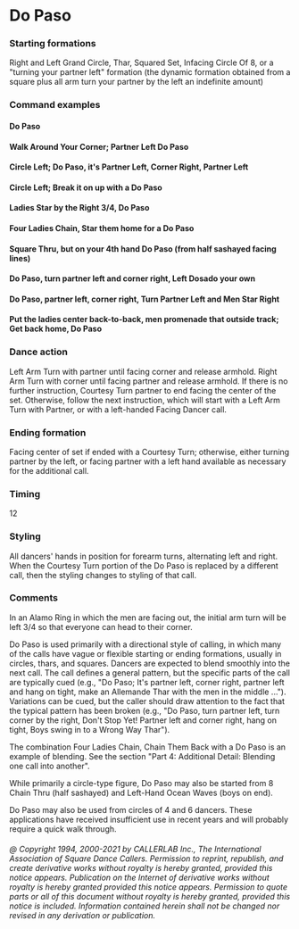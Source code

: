 
# Do Paso

### Starting formations

Right and Left Grand Circle, Thar, Squared Set, Infacing Circle Of 8, or a "turning
your partner left" formation (the dynamic formation obtained from a square plus all arm turn your
partner by the left an indefinite amount)

### Command examples

#### Do Paso
#### Walk Around Your Corner; Partner Left Do Paso
#### Circle Left; Do Paso, it's Partner Left, Corner Right, Partner Left
#### Circle Left; Break it on up with a Do Paso
#### Ladies Star by the Right 3/4, Do Paso
#### Four Ladies Chain, Star them home for a Do Paso
#### Square Thru, but on your 4th hand Do Paso (from half sashayed facing lines)
#### Do Paso, turn partner left and corner right, Left Dosado your own
#### Do Paso, partner left, corner right, Turn Partner Left and Men Star Right
#### Put the ladies center back-to-back, men promenade that outside track; Get back home, Do Paso

### Dance action

Left Arm Turn with partner until facing corner and release armhold. Right Arm Turn with
corner until facing partner and release armhold. If there is no further instruction, Courtesy Turn
partner to end facing the center of the set. Otherwise, follow the next instruction, which will start with
a Left Arm Turn with Partner, or with a left-handed Facing Dancer call.

### Ending formation

Facing center of set if ended with a Courtesy Turn; otherwise, either turning partner
by the left, or facing partner with a left hand available as necessary for the additional call.

### Timing

12

### Styling

All dancers' hands in position for forearm turns, alternating left and right. When the Courtesy
Turn portion of the Do Paso is replaced by a different call, then the styling changes to styling of that
call.

### Comments

In an Alamo Ring in which the men are facing out, the initial arm turn will be left 3/4 so that
everyone can head to their corner.

Do Paso is used primarily with a directional style of calling, in which many of the calls have vague or
flexible starting or ending formations, usually in circles, thars, and squares. Dancers are expected to
blend smoothly into the next call. The call defines a general pattern, but the specific parts of the call
are typically cued (e.g., "Do Paso; It's partner left, corner right, partner left and hang on tight, make
an Allemande Thar with the men in the middle ..."). Variations can be cued, but the caller should draw
attention to the fact that the typical pattern has been broken (e.g., "Do Paso, turn partner left, turn
corner by the right, Don't Stop Yet! Partner left and corner right, hang on tight, Boys swing in to a
Wrong Way Thar").

The combination Four Ladies Chain, Chain Them Back with a Do Paso is an example of blending. See
the section "Part 4: Additional Detail: Blending one call into another".

While primarily a circle-type figure, Do Paso may also be started from 8 Chain Thru (half sashayed)
and Left-Hand Ocean Waves (boys on end).

Do Paso may also be used from circles of 4 and 6 dancers. These applications have received insufficient
use in recent years and will probably require a quick walk through.

###### @ Copyright 1994, 2000-2021 by CALLERLAB Inc., The International Association of Square Dance Callers. Permission to reprint, republish, and create derivative works without royalty is hereby granted, provided this notice appears. Publication on the Internet of derivative works without royalty is hereby granted provided this notice appears. Permission to quote parts or all of this document without royalty is hereby granted, provided this notice is included. Information contained herein shall not be changed nor revised in any derivation or publication.
